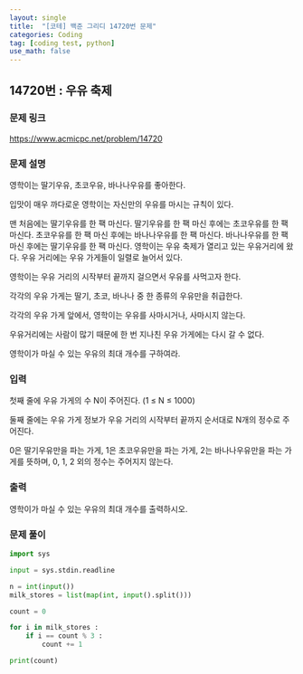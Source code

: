 ```yaml
---
layout: single
title:  "[코테] 백준 그리디 14720번 문제"
categories: Coding
tag: [coding test, python]
use_math: false
---
```


## 14720번 : 우유 축제
### 문제 링크
<https://www.acmicpc.net/problem/14720>

### 문제 설명
영학이는 딸기우유, 초코우유, 바나나우유를 좋아한다.

입맛이 매우 까다로운 영학이는 자신만의 우유를 마시는 규칙이 있다.

맨 처음에는 딸기우유를 한 팩 마신다.
딸기우유를 한 팩 마신 후에는 초코우유를 한 팩 마신다.
초코우유를 한 팩 마신 후에는 바나나우유를 한 팩 마신다.
바나나우유를 한 팩 마신 후에는 딸기우유를 한 팩 마신다. 
영학이는 우유 축제가 열리고 있는 우유거리에 왔다. 우유 거리에는 우유 가게들이 일렬로 늘어서 있다.

영학이는 우유 거리의 시작부터 끝까지 걸으면서 우유를 사먹고자 한다.

각각의 우유 가게는 딸기, 초코, 바나나 중 한 종류의 우유만을 취급한다.

각각의 우유 가게 앞에서, 영학이는 우유를 사마시거나, 사마시지 않는다.

우유거리에는 사람이 많기 때문에 한 번 지나친 우유 가게에는 다시 갈 수 없다.

영학이가 마실 수 있는 우유의 최대 개수를 구하여라.

### 입력
첫째 줄에 우유 가게의 수 N이 주어진다. (1 ≤ N ≤ 1000)

둘째 줄에는 우유 가게 정보가 우유 거리의 시작부터 끝까지 순서대로 N개의 정수로 주어진다.

0은 딸기우유만을 파는 가게, 1은 초코우유만을 파는 가게, 2는 바나나우유만을 파는 가게를 뜻하며, 0, 1, 2 외의 정수는 주어지지 않는다.

### 출력
영학이가 마실 수 있는 우유의 최대 개수를 출력하시오.

### 문제 풀이


```python
import sys

input = sys.stdin.readline

n = int(input())
milk_stores = list(map(int, input().split()))

count = 0

for i in milk_stores :
    if i == count % 3 :
        count += 1

print(count)
```
